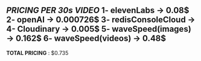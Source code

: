 ***PRICING PER 30s VIDEO***
1- elevenLabs -> 0.08$
2- openAI -> 0.000726$
3- redisConsoleCloud -> 
4- Cloudinary -> 0.005$
5- waveSpeed(images) -> 0.162$
6- waveSpeed(videos) -> 0.48$
-------------------------------
**TOTAL PRICING** : $0.735